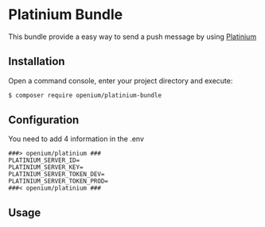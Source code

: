 # Platinium Bundle

This bundle provide a easy way to send a push message by using [Platinium](http://platinium.openium.fr/)

## Installation

Open a command console, enter your project directory and execute:

```bash
$ composer require openium/platinium-bundle
```

## Configuration

You need to add 4 information in the .env
```
###> openium/platinium ###
PLATINIUM_SERVER_ID=
PLATINIUM_SERVER_KEY=
PLATINIUM_SERVER_TOKEN_DEV=
PLATINIUM_SERVER_TOKEN_PROD=
###< openium/platinium ###
```

## Usage

